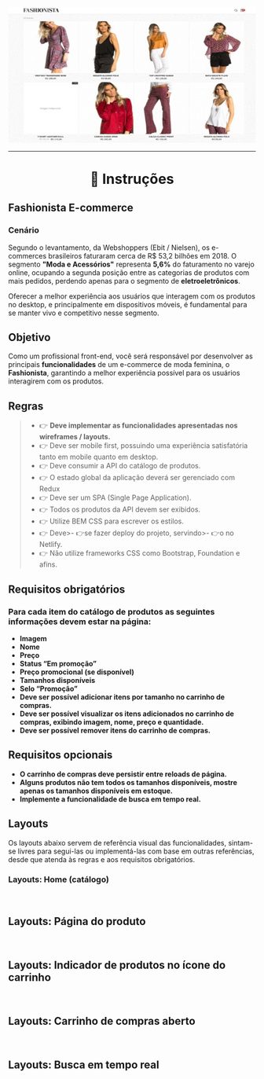 <p align="center">
  <img alt="fashionista" title="fashionista" src="assets/header.gif" />
</p>

----

<h1 align="center">🚀 Instruções</h1>

## Fashionista E-commerce

### Cenário

Segundo o levantamento, da Webshoppers (Ebit / Nielsen), os e-commerces brasileiros faturaram cerca de R$ 53,2 bilhões em 2018. O segmento **"Moda e Acessórios"** representa **5,6%** do faturamento no varejo online, ocupando a segunda posição entre as categorias de produtos com mais pedidos, perdendo apenas para o segmento de **eletroeletrônicos**.

Oferecer a melhor experiência aos usuários que interagem com os produtos no desktop, e principalmente em dispositivos móveis, é fundamental para se manter vivo e competitivo nesse segmento.

## Objetivo

Como um profissional front-end, você será responsável por desenvolver as principais **funcionalidades** de um e-commerce de moda feminina, o **Fashionista**, garantindo a melhor experiência possível para os usuários interagirem com os produtos.

## Regras

>
>- 👉 **Deve implementar as funcionalidades apresentadas nos wireframes / layouts.**
>- 👉 Deve ser mobile first, possuindo uma experiência satisfatória tanto em mobile quanto em desktop.
>- 👉 Deve consumir a API do catálogo de produtos.
>- 👉 O estado global da aplicação deverá ser gerenciado com Redux
>- 👉 Deve ser um SPA (Single Page Application).
>- 👉 Todos os produtos da API devem ser exibidos.
>- 👉 Utilize BEM CSS para escrever os estilos.
>- 👉 Deve>- 👉se fazer deploy do projeto, servindo>- 👉o no Netlify.
>- 👉 Não utilize frameworks CSS como Bootstrap, Foundation e afins.
>

## Requisitos obrigatórios

### Para cada item do catálogo de produtos as seguintes informações devem estar na página:

- **Imagem**
- **Nome**
- **Preço**
- **Status “Em promoção”**
- **Preço promocional (se disponível)**
- **Tamanhos disponíveis**
- **Selo “Promoção”**
- **Deve ser possível adicionar itens por tamanho no carrinho de compras.**
- **Deve ser possível visualizar os itens adicionados no carrinho de compras, exibindo imagem, nome, preço e quantidade.**
- **Deve ser possível remover itens do carrinho de compras.**

## Requisitos opcionais

- **O carrinho de compras deve persistir entre reloads de página.**
- **Alguns produtos não tem todos os tamanhos disponíveis, mostre apenas os tamanhos disponíveis em estoque.**
- **Implemente a funcionalidade de busca em tempo real.**

## Layouts

Os layouts abaixo servem de referência visual das funcionalidades, sintam-se livres para segui-las ou implementá-las com base em outras referências, desde que atenda às regras e aos requisitos obrigatórios.

### Layouts: Home (catálogo)

<p><img src="https://codenation-challenges.s3-us-west-1.amazonaws.com/ecommerce/1.png" alt=""></p>

## Layouts: Página do produto

<p><img src="https://codenation-challenges.s3-us-west-1.amazonaws.com/ecommerce/2.png" alt=""></p>

## Layouts: Indicador de produtos no ícone do carrinho

<p><img src="https://codenation-challenges.s3-us-west-1.amazonaws.com/ecommerce/3.png" alt=""></p>

## Layouts: Carrinho de compras aberto

<p><img src="https://codenation-challenges.s3-us-west-1.amazonaws.com/ecommerce/4.png" alt=""></p>

## Layouts: Busca em tempo real

<p><img src="https://codenation-challenges.s3-us-west-1.amazonaws.com/ecommerce/5.png" alt=""></p>